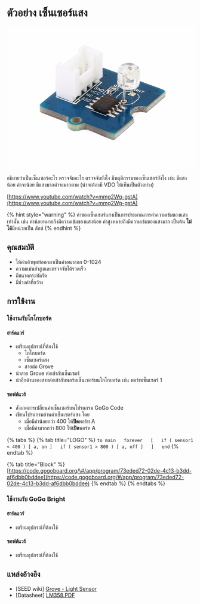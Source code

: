 # ตัวอย่าง เซ็นเซอร์แสง

![](../../.gitbook/assets/po8b7qd0xnlnchgogziq9g3d.jpg)

อธิบายว่าเป็นเซ็นเซอร์อะไร ตรวจจับอะไร ตรวจจับยังไง มีพฤติกรรมของเซ็นเซอร์ยังไง เช่น มีแสงน้อย ค่าจะน้อย มีแสงมากค่าจะมากตาม \(น่าจะต้องมี VDO ให้เห็นเป็นตัวอย่าง\)

[https://www.youtube.com/watch?v=mmg2Wg-gstA](https://www.youtube.com/watch?v=mmg2Wg-gstA)

{% hint style="warning" %}
ค่าของเซ็นเซอร์แสงเป็นการประมาณการค่าความเข้มของแสงเท่านั้น เช่น ค่าน้อยหมายถึงมีความเข้มของแสงน้อย ค่าสูงหมายถึงมีความเข้มของแสงมาก เป็นต้น **ไม่ได้**มีหน่วยเป็น ลักซ์
{% endhint %}

## คุณสมบัติ

* ให้ค่าเอ้าพุตท์ออกมาเป็นค่าอนาลอก 0-1024
* ความแม่นยำสูงและตรวจจับได้รวดเร็ว
* มีขนาดกระทัดรัด
* มีช่วงค่าที่กว้าง

## การใช้งาน

### ใช้งานกับโกโกบอร์ด

#### ฮาร์ดแวร์

* เตรียมอุปกรณ์ที่ต้องใช้ 
  * โกโกบอร์ด
  * เซ็นเซอร์แสง
  * สายต่อ Grove
* นำสาย Grove ต่อเข้ากับเซ็นเซอร์
* นำอีกด้านของสายต่อเข้ากับพอร์ทเซ็นเซอร์บนโกโกบอร์ด เช่น พอร์ทเซ็นเซอร์ 1

#### ซอฟต์แวร์

* สังเกตการเปลี่ยนค่าเซ็นเซอร์บนโปรแกรม GoGo Code
* เขียนโปรแกรมอ่านค่าเซ็นเซอร์แสง โดย
  * เมื่อมีค่าน้อยกว่า 400 ให้**ปิด**พอร์ท A
  * เมื่อมีค่ามากกว่า 800 ให้**เปิด**พอร์ท A

{% tabs %}
{% tab title="LOGO" %}
`to main  
  forever  
  [  
    if ( sensor1 < 400 ) [ a, on ]  
    if ( sensor1 > 800 ) [ a, off ]  
  ]  
end`
{% endtab %}

{% tab title="Block" %}
[https://code.gogoboard.org/\#/app/program/73eded72-02de-4c13-b3dd-af6dbb0bddee](https://code.gogoboard.org/#/app/program/73eded72-02de-4c13-b3dd-af6dbb0bddee)
{% endtab %}
{% endtabs %}

### ใช้งานกับ GoGo Bright

#### ฮาร์ดแวร์

* เตรียมอุปกรณ์ที่ต้องใช้ 

#### ซอฟต์แวร์

* เตรียมอุปกรณ์ที่ต้องใช้

## แหล่งอ้างอิง

* \[SEED wiki\] [Grove - Light Sensor ](http://wiki.seeedstudio.com/Grove-Light_Sensor/)
* \[Datasheet\] [LM358.PDF](https://github.com/SeeedDocument/Grove_Light_Sensor/raw/master/res/LM358.pdf)



